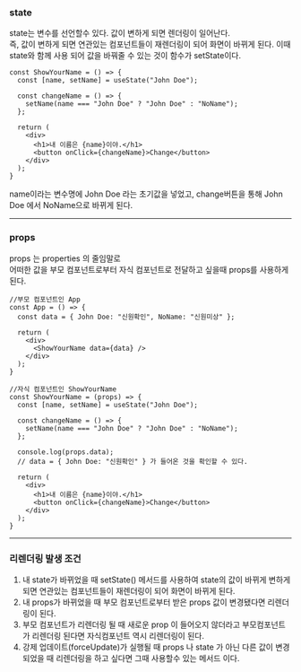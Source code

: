 ### state

state는 변수를 선언할수 있다.
값이 변하게 되면 렌더링이 일어난다. <br>
즉, 값이 변하게 되면 연관있는 컴포넌트들이 재렌더링이 되어 화면이 바뀌게 된다. 이때 state와 함께 사용 되어 값을 바꿔줄 수 있는 것이 함수가 setState이다.
```
const ShowYourName = () => {
  const [name, setName] = useState("John Doe");
 
  const changeName = () => {
    setName(name === "John Doe" ? "John Doe" : "NoName");
  };
 
  return (
    <div>
      <h1>내 이름은 {name}이야.</h1>
      <button onClick={changeName}>Change</button>
    </div>
  );
}
```
name이라는 변수명에 John Doe 라는 초기값을 넣었고, change버튼을 통해 John Doe 에서 NoName으로 바뀌게 된다.

---

### props

props 는 properties 의 줄임말로 <br>
어떠한 값을 부모 컴포넌트로부터 자식 컴포넌트로 전달하고 싶을때 props를 사용하게 된다.
```
//부모 컴포넌트인 App
const App = () => {
  const data = { John Doe: "신원확인", NoName: "신원미상" };
 
  return (
    <div>
      <ShowYourName data={data} />
    </div>
  );
}
 
//자식 컴포넌트인 ShowYourName
const ShowYourName = (props) => {
  const [name, setName] = useState("John Doe");
 
  const changeName = () => {
    setName(name === "John Doe" ? "John Doe" : "NoName");
  };
 
  console.log(props.data);
  // data = { John Doe: "신원확인" } 가 들어온 것을 확인할 수 있다.
 
  return (
    <div>
      <h1>내 이름은 {name}이야.</h1>
      <button onClick={changeName}>Change</button>
    </div>
  );
}
```

---

### 리렌더링 발생 조건

1. 내 state가 바뀌었을 때
setState() 메서드를 사용하여 state의 값이 바뀌게 변하게 되면
연관있는 컴포넌트들이 재렌더링이 되어 화면이 바뀌게 된다.
2. 내 props가 바뀌었을 때
부모 컴포넌트로부터 받은 props 값이 변경됐다면 리렌더링이 된다.
3. 부모 컴포넌트가 리렌더링 될 때
새로운 prop 이 들어오지 않더라고 부모컴포넌트가 리렌더링 된다면 자식컴포넌트 역시 리렌더링이 된다.
4. 강제 업데이트(forceUpdate)가 실행될 때
props 나 state 가 아닌 다른 값이 변경되었을 때 리렌더링을 하고 싶다면 그때 사용할수 있는 메서드 이다.
